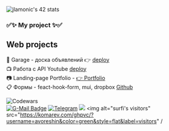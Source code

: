 
![jlamonic's 42 stats](https://badge42.vercel.app/api/v2/cl1penniy001109muf8ttfi4l/stats?cursusId=21&coalitionId=104)<br>

### ​✅✨ My project ✨​✅
## Web projects
🚗 Garage - доска объявлений  👉 [deploy](https://avoreshin.github.io/drom3/)<br> 
📺 Работа с API Youtube [deploy](https://avoreshin-clone-youtube-api.netlify.app/)<br> 
📷 Landing-page Portfolio - [ 👉 Portfolio ](https://rolling-scopes-school.github.io/avoreshin-JSFEPRESCHOOL/portfolio/) <br>
📋 Формы - feact-hook-form, mui, dropbox [Github](https://github.com/avoreshin/Form-react-use-Form-test-)<br>

![Codewars](https://www.codewars.com/users/avoreshin/badges/large/?viewBox="0,0,495,40") <br>
[![G-Mail Badge](https://img.shields.io/badge/Gmail-D14836?style=for-the-badge&logo=gmail&logoColor=white)](mailto:avoreshin@gmail.com)
[![Telegram](https://img.shields.io/badge/Telegram-2CA5E0?style=for-the-badge&logo=telegram&logoColor=white)](https://t.me/avoreshin)
<a href="https://profile.intra.42.fr/users/jlamonic"><img src="https://img.shields.io/badge/intra-000000?style=for-the-badge&logo=42" /></a>
<img alt="surfi's visitors" src="https://komarev.com/ghpvc/?username=avoreshin&color=green&style=flat&label=visitors" /
